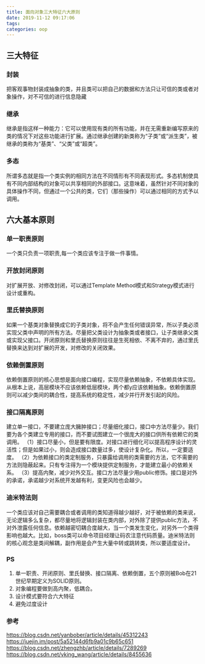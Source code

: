 ```yaml
---
title: 面向对象三大特征六大原则
date: 2019-11-12 09:17:06
tags:
categories: oop
---
```

<!-- toc -->
## 三大特征
### 封装
把客观事物封装成抽象的类，并且类可以把自己的数据和方法只让可信的类或者对象操作，对不可信的进行信息隐藏
### 继承
继承是指这样一种能力：它可以使用现有类的所有功能，并在无需重新编写原来的类的情况下对这些功能进行扩展。通过继承创建的新类称为“子类”或“派生类”，被继承的类称为“基类”、“父类”或“超类”。
### 多态
所谓多态就是指一个类实例的相同方法在不同情形有不同表现形式。多态机制使具有不同内部结构的对象可以共享相同的外部接口。这意味着，虽然针对不同对象的具体操作不同，但通过一个公共的类，它们（那些操作）可以通过相同的方式予以调用。

## 六大基本原则
### 单一职责原则
一个类只负责一项职责,每一个类应该专注于做一件事情。
### 开放封闭原则
对扩展开放、对修改封闭，可以通过Template Method模式和Strategy模式进行设计或重构。
### 里氏替换原则
如果一个基类对象替换成它的子类对象，将不会产生任何错误异常，所以子类必须实现父类中声明的所有方法。尽量把父类设计为抽象类或者接口，让子类继承父类或实现父接口。开闭原则和里氏替换原则往往是生死相依、不离不弃的，通过里氏替换来达到对扩展的开发，对修改的关闭效果。
### 依赖倒置原则
依赖倒置原则的核心思想是面向接口编程，实现尽量依赖抽象，不依赖具体实现。从根本上说，高层模块不应该依赖低层模块，两个都y应该依赖抽象。依赖倒置原则可以减少类间的耦合性，提高系统的稳定性，减少并行开发引起的风险。
### 接口隔离原则
建立单一接口，不要建立庞大臃肿接口；尽量细化接口，接口中方法尽量少。我们要为各个类建立专用的接口，而不要试图建立一个很庞大的接口供所有依赖它的类调用。
（1）接口尽量小，但是要有限度。对接口进行细化可以提高程序设计的灵活性；但是如果过小，则会造成接口数量过多，使设计复杂化。所以，一定要适度。
（2）为依赖接口的类定制服务，只暴露给调用的类需要的方法，它不需要的方法则隐蔽起来。只有专注得为一个模块提供定制服务，才能建立最小的依赖关系。
（3）提高内聚，减少对外交互。接口方法尽量少用public修饰。接口是对外的承诺，承诺越少对系统开发越有利，变更风险也会越少。
### 迪米特法则
一个类应该对自己需要耦合或者调用的类知道得越少越好，对于被依赖的类来说，无论逻辑多么复杂，都尽量地将逻辑封装在类内部，对外除了提供public方法，不对外泄露任何信息。依赖越密切耦合度越大，当一个类发生变化，对另外一个类得影响也越大。比如，boss类可以命令项目经理让码农注意代码质量。迪米特法则的核心观念是类间解耦，副作用是会产生大量中转或跳转类，所以要适度设计。
### PS
1. 单一职责、开闭原则、里氏替换、接口隔离、依赖倒置，五个原则被Bob在21世纪早期定义为SOLID原则。
2. 对象编程要做到高内聚，低耦合。
3. 设计模式要符合六大特征
4. 避免过度设计
### 参考
https://blog.csdn.net/yanbober/article/details/45312243
https://juejin.im/post/5a52144d6fb9a01c9b65c651
https://blog.csdn.net/zhengzhb/article/details/7289269
https://blog.csdn.net/vking_wang/article/details/8455636
